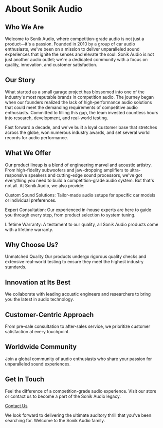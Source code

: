 # About Sonik Audio

## Who We Are

Welcome to Sonik Audio, where competition-grade audio is not just a product—it's a passion. Founded in 2010 by a group of car audio enthusiasts, we've been on a mission to deliver unparalleled sound experiences that ignite the senses and elevate the soul. Sonik Audio is not just another audio outlet; we're a dedicated community with a focus on quality, innovation, and customer satisfaction.

## Our Story

What started as a small garage project has blossomed into one of the industry's most reputable brands in competition audio. The journey began when our founders realized the lack of high-performance audio solutions that could meet the demanding requirements of competitive audio enthusiasts. Committed to filling this gap, the team invested countless hours into research, development, and real-world testing.

Fast forward a decade, and we've built a loyal customer base that stretches across the globe, won numerous industry awards, and set several world records for audio performance.

## What We Offer

Our product lineup is a blend of engineering marvel and acoustic artistry. From high-fidelity subwoofers and jaw-dropping amplifiers to ultra-responsive speakers and cutting-edge sound processors, we've got everything you need to build a competition-grade audio system. But that's not all. At Sonik Audio, we also provide:

Custom Sound Solutions: Tailor-made audio setups for specific car models or individual preferences.

Expert Consultation: Our experienced in-house experts are here to guide you through every step, from product selection to system tuning.

Lifetime Warranty: A testament to our quality, all Sonik Audio products come with a lifetime warranty.

## Why Choose Us?

Unmatched Quality
Our products undergo rigorous quality checks and extensive real-world testing to ensure they meet the highest industry standards.

## Innovation at Its Best

We collaborate with leading acoustic engineers and researchers to bring you the latest in audio technology.

## Customer-Centric Approach

From pre-sale consultation to after-sales service, we prioritize customer satisfaction at every touchpoint.

## Worldwide Community

Join a global community of audio enthusiasts who share your passion for unparalleled sound experiences.

## Get In Touch

Feel the difference of a competition-grade audio experience. Visit our store or contact us to become a part of the Sonik Audio legacy.

[Contact Us](/contact)

We look forward to delivering the ultimate auditory thrill that you've been searching for. Welcome to the Sonik Audio family.
